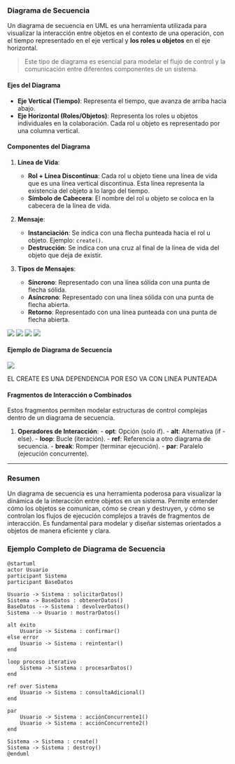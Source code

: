 ### Diagrama de Secuencia

Un diagrama de secuencia en UML es una herramienta utilizada para visualizar la interacción entre objetos en el contexto de una operación, con el tiempo representado en el eje vertical y **los roles u objetos** en el eje horizontal.

>Este tipo de diagrama es esencial para modelar el flujo de control y la comunicación entre diferentes componentes de un sistema.

#### Ejes del Diagrama

- **Eje Vertical (Tiempo)**: Representa el tiempo, que avanza de arriba hacia abajo.
- **Eje Horizontal (Roles/Objetos)**: Representa los roles u objetos individuales en la colaboración. Cada rol u objeto es representado por una columna vertical.

#### Componentes del Diagrama

1. **Línea de Vida**:
   - **Rol + Línea Discontinua**: Cada rol u objeto tiene una línea de vida que es una línea vertical discontinua. Esta línea representa la existencia del objeto a lo largo del tiempo.
   - **Símbolo de Cabecera**: El nombre del rol u objeto se coloca en la cabecera de la línea de vida.

2. **Mensaje**:
   - **Instanciación**: Se indica con una flecha punteada hacia el rol u objeto. Ejemplo: `create()`.
   - **Destrucción**: Se indica con una cruz al final de la línea de vida del objeto que deja de existir.

3. **Tipos de Mensajes**:
   - **Síncrono**: Representado con una línea sólida con una punta de flecha sólida.
   - **Asíncrono**: Representado con una línea sólida con una punta de flecha abierta.
   - **Retorno**: Representado con una línea punteada con una punta de flecha abierta.

![](https://lh7-us.googleusercontent.com/docsz/AD_4nXfjZnVfaVyaPZigCDq3BA_7ulbLn9OvYNlQ9gN9l3u_h76bQVTPnKfWULyT7yAzUQy6e_qenR-FZyL6CG5JzJTsu6xx5pXAIm2RNyMvIAmUAPKj1Enj-ppvTyEvv5eJzxX_h_rJtHZvD0rDfk7PLKT12awT?key=VReuh94fGGpJZLGsXsGdUQ)
![](https://lh7-us.googleusercontent.com/docsz/AD_4nXeSmLGC4KOe82GgyH7AxBNrYmIMMqczFUWhTPOTt2CtoqIAYmLM047yNd5eeZ0yWjAAzx1sEi0IWWRJ8m0rgwNDQW7uL20cuW_rfWc8ib2sSdoxxF4E0BwHqeuWLOblqXNp4eOOyz-IkekoYeSGhAy9n2LQ?key=VReuh94fGGpJZLGsXsGdUQ)
![](https://lh7-us.googleusercontent.com/docsz/AD_4nXe25qRPNkfGicf7bCoWhAhnPnxrN4biiHS5bBewphfcHRc9syg6XGJABAr3gSOThq0qEyUhAyEeRzZ_g3NcU2qWQHBQrEExFvG51PIlhIw1WwwLoLj2TgusEhF70WufDVmlMjdNtxl43B_xZfPOj671PGcA?key=VReuh94fGGpJZLGsXsGdUQ)
![](https://lh7-us.googleusercontent.com/docsz/AD_4nXfvhJ7xF5XAwgoiAArXTlRReB9jNgmsOk5tJN29eaP68x5FmXlYGUkxHxpWDjZMoGlnDVuOOq8y23N6gmPK62WBuksP_jsJQMu69XRIE_MDlWd0QfnU5_sa-iDPWsBrQUHFf9V0H-o2YFpTbsbaRk7l-vY?key=VReuh94fGGpJZLGsXsGdUQ)


#### Ejemplo de Diagrama de Secuencia

**![](https://lh7-us.googleusercontent.com/docsz/AD_4nXcfjyrypaJNz7p7c6EZ__ZDp9DrDuVsovNqEBgJXr0yG3FuObSxG1GtLvYunFSJARPggwjfGgYzKiVUUQY9sXzZNF1_k7m-nG5EwWA-8nMAhuE62A3iGpry806gpiavSrmeLB_OYTi25Hr9JGX_ZZ8z58k?key=eC-A4tU6YurBdRY8QSa-gA)**

EL CREATE ES UNA DEPENDENCIA POR ESO VA CON LINEA PUNTEADA
#### Fragmentos de Interacción o Combinados

Estos fragmentos permiten modelar estructuras de control complejas dentro de un diagrama de secuencia.

1. **Operadores de Interacción**:
	   - **opt**: Opción (solo if).
	   - **alt**: Alternativa (if - else).
	   - **loop**: Bucle (iteración).
	   - **ref**: Referencia a otro diagrama de secuencia.
	   - **break**: Romper (terminar ejecución). 
	   - **par**: Paralelo (ejecución concurrente).
---
### Resumen

Un diagrama de secuencia es una herramienta poderosa para visualizar la dinámica de la interacción entre objetos en un sistema. Permite entender cómo los objetos se comunican, cómo se crean y destruyen, y cómo se controlan los flujos de ejecución complejos a través de fragmentos de interacción. Es fundamental para modelar y diseñar sistemas orientados a objetos de manera eficiente y clara.

### Ejemplo Completo de Diagrama de Secuencia

```plantuml
@startuml
actor Usuario
participant Sistema
participant BaseDatos

Usuario -> Sistema : solicitarDatos()
Sistema -> BaseDatos : obtenerDatos()
BaseDatos --> Sistema : devolverDatos()
Sistema --> Usuario : mostrarDatos()

alt éxito
    Usuario -> Sistema : confirmar()
else error
    Usuario -> Sistema : reintentar()
end

loop proceso iterativo
    Sistema -> Sistema : procesarDatos()
end

ref over Sistema
    Usuario -> Sistema : consultaAdicional()
end

par
    Usuario -> Sistema : acciónConcurrente1()
    Usuario -> Sistema : acciónConcurrente2()
end

Sistema -> Sistema : create()
Sistema -> Sistema : destroy()
@enduml
```
